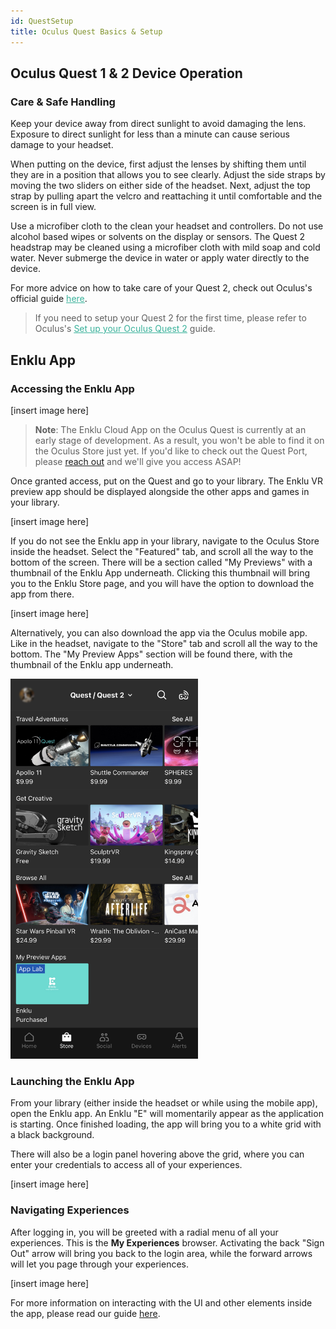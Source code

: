 ```yaml
---
id: QuestSetup
title: Oculus Quest Basics & Setup
---
```


## Oculus Quest 1 & 2 Device Operation

### Care & Safe Handling

Keep your device away from direct sunlight to avoid damaging the lens. Exposure to direct sunlight for less than a minute can cause serious damage to your headset. 

When putting on the device, first adjust the lenses by shifting them until they are in a position that allows you to see clearly. Adjust the side straps by moving the two sliders on either side of the headset. Next, adjust the top strap by pulling apart the velcro and reattaching it until comfortable and the screen is in full view.

Use a microfiber cloth to the clean your headset and controllers. Do not use alcohol based wipes or solvents on the display or sensors. The Quest 2 headstrap may be cleaned using a microfiber cloth with mild soap and cold water. Never submerge the device in water or apply water directly to the device.

For more advice on how to take care of your Quest 2, check out Oculus's official guide <a style="color:#3AB29B" href="https://support.oculus.com/795778631158860" target="\_blank"><u>here</u></a>.

> If you need to setup your Quest 2 for the first time, please refer to Oculus's <a style="color:#3AB29B" href="https://support.oculus.com/795778631158860" target="\_blank"><u>Set up your Oculus Quest 2</u></a> guide.

## Enklu App

### Accessing the Enklu App

[insert image here]

> **Note**: The Enklu Cloud App on the Oculus Quest is currently at an early stage of development. As a result, you won't be able to find it on the Oculus Store just yet. If you'd like to check out the Quest Port, please [reach out](/contact) and we'll give you access ASAP!

Once granted access, put on the Quest and go to your library. The Enklu VR preview app should be displayed alongside the other apps and games in your library.

[insert image here]

If you do not see the Enklu app in your library, navigate to the Oculus Store inside the headset. Select the "Featured" tab, and scroll all the way to the bottom of the screen. There will be a section called "My Previews" with a thumbnail of the Enklu App underneath. Clicking this thumbnail will bring you to the Enklu Store page, and you will have the option to download the app from there.

[insert image here]

Alternatively, you can also download the app via the Oculus mobile app. Like in the headset, navigate to the "Store" tab and scroll all the way to the bottom. The "My Preview Apps" section will be found there, with the thumbnail of the Enklu app underneath.

<img src="/img/product/quest/oculus_mobile_app.png" alt="Enklu on the Oculus mobile app" width="300"/>

### Launching the Enklu App

From your library (either inside the headset or while using the mobile app), open the Enklu app. An Enklu "E" will momentarily appear as the application is starting. Once finished loading, the app will bring you to a white grid with a black background. 

There will also be a login panel hovering above the grid, where you can enter your credentials to access all of your experiences.

[insert image here]

### Navigating Experiences

After logging in, you will be greeted with a radial menu of all your experiences. This is the **My Experiences** browser. Activating the back "Sign Out" arrow will bring you back to the login area, while the forward arrows will let you page through your experiences.

[insert image here]

For more information on interacting with the UI and other elements inside the app, please read our guide [here](Quest/QuestInteractions).
